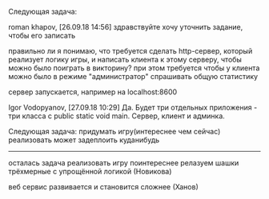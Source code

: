 Следующая задача:

roman khapov, [26.09.18 14:56]
здравствуйте
хочу уточнить задание, чтобы его записать 

правильно ли я понимаю, что требуется сделать http-сервер, который реализует логику игры, и написать клиента к этому серверу, чтобы можно было поиграть в викторину?
при этом требуется чтобы у клиента можно было в режиме "администратор" спрашивать общую статистику

сервер запускается, например на localhost:8600

Igor Vodopyanov, [27.09.18 10:29]
Да. Будет три отдельных приложения - три класса с public static void main. Сервер, клиент и админка.


Следующая задача:
придумать игру(интереснее чем сейчас)
реализовать
может задеплоить куданибудь


----------------------------------------------------------------------------------------------
осталась задача реализовать игру поинтереснее
релазуем шашки трёхмерные с упрощённой логикой (Новикова)

веб сервис развивается и становится сложнее (Ханов)